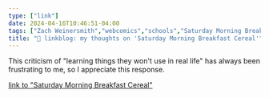 ```yaml
---
type: ["link"]
date: 2024-04-16T10:46:51-04:00
tags: ["Zach Weinersmith","webcomics","schools","Saturday Morning Breakfast Cereal"]
title: "🔗 linkblog: my thoughts on 'Saturday Morning Breakfast Cereal'"
---
```

This criticism of "learning things they won't use in real life" has always been frustrating to me, so I appreciate this response.

[link to "Saturday Morning Breakfast Cereal"](https://www.smbc-comics.com/comic/learn)
